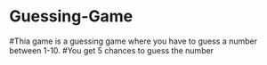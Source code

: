 # Guessing-Game

#Thia game is a guessing game where you have to guess a number between 1-10. 
#You get 5 chances to guess the number
